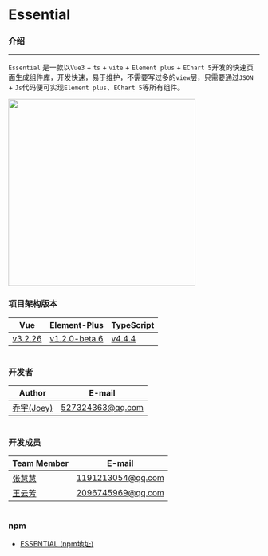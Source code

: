 # Essential

### 介绍
---

`Essential` 是一款以`Vue3` + `ts` + `vite` + `Element plus` + `EChart 5`开发的快速页面生成组件库，开发快速，易于维护，不需要写过多的`view`层，只需要通过`JSON` + `Js`代码便可实现`Element plus`、`EChart 5`等所有组件。

<img src="https://prod-mf-common-bucket.oss-cn-hangzhou.aliyuncs.com/img/WechatIMG127%20(1).png" width="375">

### 项目架构版本
| Vue | Element-Plus | TypeScript |
| ------ | ------ | ------ |
| [v3.2.26](https://v3.vuejs.org/)  | [v1.2.0-beta.6](https://element-plus.gitee.io/) | [v4.4.4](https://www.tslang.cn/) |
# 

### 开发者
| Author | E-mail |
| ------ | ----- |
| [乔宇(Joey)](http://github.com/qiaoyu113) | 527324363@qq.com |
# 
### 开发成员
| Team Member | E-mail |
| ------ | ------ |
| [张慧慧](https://github.com/ZhangHhui) | 1191213054@qq.com |
| [王云芳](https://github.com/TuanZi-77) | 2096745969@qq.com |
# 
### npm
- [ESSENTIAL (npm地址)](https://www.npmjs.com/package/es-com)
